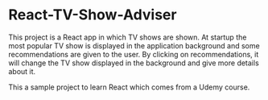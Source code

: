 # React-TV-Show-Adviser

This project is a React app in which TV shows are shown.
At startup the most popular TV show is displayed in the application background and some recommendations are given to the user.
By clicking on recommendations, it will change the TV show displayed in the background and give more details about it.

This a sample project to learn React which comes from a Udemy course.
